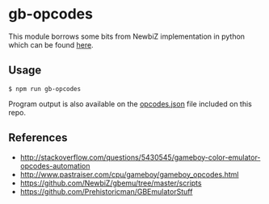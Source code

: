 # gb-opcodes

This module borrows some bits from NewbiZ implementation in python which can be found [here](https://github.com/NewbiZ/gbemu/blob/master/scripts/retrieve_opcodes.py).

## Usage

`$ npm run gb-opcodes`

Program output is also available on the [opcodes.json](https://github.com/dmacosta/gb-opcodes/blob/master/opcodes.json)
file included on this repo.

## References

- http://stackoverflow.com/questions/5430545/gameboy-color-emulator-opcodes-automation
- http://www.pastraiser.com/cpu/gameboy/gameboy_opcodes.html
- https://github.com/NewbiZ/gbemu/tree/master/scripts
- https://github.com/Prehistoricman/GBEmulatorStuff
